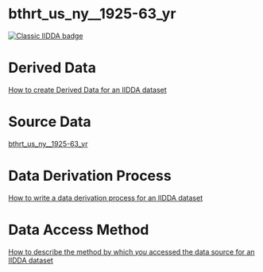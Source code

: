# bthrt_us_ny__1925-63_yr

[![Classic IIDDA badge](https://img.shields.io/static/v1.svg?label=Lifecycle&message=Unreleased&color=blue)](https://davidearn.mcmaster.ca/iidda)

# Derived Data

[How to create Derived Data for an IIDDA dataset](https://github.com/davidearn/iidda/blob/main/CONTRIBUTING.md)

# Source Data

[bthrt_us_ny__1925-63_yr](https://raw.githubusercontent.com/davidearn/iidda/master/data/bthrt_us_ny__1925-63_yr/source-data/bthrt_us_ny__1925-63_yr.csv)

# Data Derivation Process

[How to write a data derivation process for an IIDDA dataset](https://github.com/davidearn/iidda/blob/main/CONTRIBUTING.md)

# Data Access Method

[How to describe the method by which _you_ accessed the data source for an IIDDA dataset](https://github.com/davidearn/iidda/blob/main/CONTRIBUTING.md)
